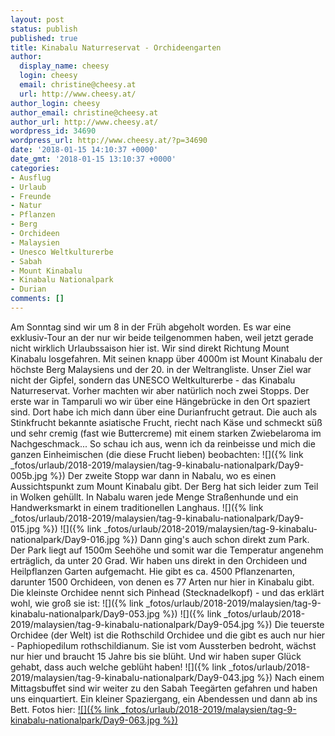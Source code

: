 ```yaml
---
layout: post
status: publish
published: true
title: Kinabalu Naturreservat - Orchideengarten
author:
  display_name: cheesy
  login: cheesy
  email: christine@cheesy.at
  url: http://www.cheesy.at/
author_login: cheesy
author_email: christine@cheesy.at
author_url: http://www.cheesy.at/
wordpress_id: 34690
wordpress_url: http://www.cheesy.at/?p=34690
date: '2018-01-15 14:10:37 +0000'
date_gmt: '2018-01-15 13:10:37 +0000'
categories:
- Ausflug
- Urlaub
- Freunde
- Natur
- Pflanzen
- Berg
- Orchideen
- Malaysien
- Unesco Weltkulturerbe
- Sabah
- Mount Kinabalu
- Kinabalu Nationalpark
- Durian
comments: []
---
```

Am Sonntag sind wir um 8 in der Früh abgeholt worden. Es war eine exklusiv-Tour an der nur wir beide teilgenommen haben, weil jetzt gerade nicht wirklich Urlaubssaison hier ist. Wir sind direkt Richtung Mount Kinabalu losgefahren. Mit seinen knapp über 4000m ist Mount Kinabalu der höchste Berg Malaysiens und der 20. in der Weltrangliste.
Unser Ziel war nicht der Gipfel, sondern das UNESCO Weltkulturerbe - das Kinabalu Naturreservat. Vorher machten wir aber natürlich noch zwei Stopps. Der erste war in Tamparuli wo wir über eine Hängebrücke in den Ort spaziert sind. Dort habe ich mich dann über eine Durianfrucht getraut. Die auch als Stinkfrucht bekannte asiatische Frucht, riecht nach Käse und schmeckt süß und sehr cremig (fast wie Buttercreme) mit einem starken Zwiebelaroma im Nachgeschmack... So schau ich aus, wenn ich da reinbeisse und mich die ganzen Einheimischen (die diese Frucht lieben) beobachten:
![]({% link _fotos/urlaub/2018-2019/malaysien/tag-9-kinabalu-nationalpark/Day9-005b.jpg %})
Der zweite Stopp war dann in Nabalu, wo es einen Aussichtspunkt zum Mount Kinabalu gibt. Der Berg hat sich leider zum Teil in Wolken gehüllt. In Nabalu waren jede Menge Straßenhunde und ein Handwerksmarkt in einem traditionellen Langhaus.
![]({% link _fotos/urlaub/2018-2019/malaysien/tag-9-kinabalu-nationalpark/Day9-015.jpg %})
![]({% link _fotos/urlaub/2018-2019/malaysien/tag-9-kinabalu-nationalpark/Day9-016.jpg %})
Dann ging's auch schon direkt zum Park. Der Park liegt auf 1500m Seehöhe und somit war die Temperatur angenehm erträglich, da unter 20 Grad. Wir haben uns direkt in den Orchideen und Heilpflanzen Garten aufgemacht. Hie gibt es ca. 4500 Pflanzenarten, darunter 1500 Orchideen, von denen es 77 Arten nur hier in Kinabalu gibt.
Die kleinste Orchidee nennt sich Pinhead (Stecknadelkopf) - und das erklärt wohl, wie groß sie ist:
![]({% link _fotos/urlaub/2018-2019/malaysien/tag-9-kinabalu-nationalpark/Day9-053.jpg %})
![]({% link _fotos/urlaub/2018-2019/malaysien/tag-9-kinabalu-nationalpark/Day9-054.jpg %})
Die teuerste Orchidee (der Welt) ist die Rothschild Orchidee und die gibt es auch nur hier - Paphiopedilum rothschildianum. Sie ist vom Aussterben bedroht, wächst nur hier und braucht 15 Jahre bis sie blüht. Und wir haben super Glück gehabt, dass auch welche geblüht haben!
![]({% link _fotos/urlaub/2018-2019/malaysien/tag-9-kinabalu-nationalpark/Day9-043.jpg %})
Nach einem Mittagsbuffet sind wir weiter zu den Sabah Teegärten gefahren und haben uns einquartiert. Ein kleiner Spaziergang, ein Abendessen und dann ab ins Bett.
Fotos hier:
[![]({% link _fotos/urlaub/2018-2019/malaysien/tag-9-kinabalu-nationalpark/Day9-063.jpg %})](http://www.cheesy.at/fotos/urlaub/malaysien/tag-9-kinabalu-nationalpark/)
